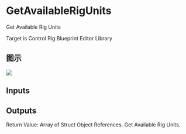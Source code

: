 # GetAvailableRigUnits

Get Available Rig Units

Target is Control Rig Blueprint Editor Library

## 图示

![]($-20221218-18322920.png)

## Inputs

## Outputs

Return Value: Array of Struct Object References. Get Available Rig Units.


